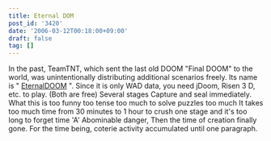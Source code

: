 ```yaml
---
title: Eternal DOM
post_id: '3420'
date: '2006-03-12T00:18:00+09:00'
draft: false
tag: []
---
```


In the past, TeamTNT, which sent the last old DOOM "Final DOOM" to the world, was unintentionally distributing additional scenarios freely. Its name is " [EternalDOOM](http://www.teamtnt.com/ixet.htm) ". Since it is only WAD data, you need jDoom, Risen 3 D, etc. to play. (Both are free) Several stages Capture and seal immediately. What this is too funny too tense too much to solve puzzles too much It takes too much time from 30 minutes to 1 hour to crush one stage and it's too long to forget time 'A' Abominable danger, Then the time of creation finally gone. For the time being, coterie activity accumulated until one paragraph.